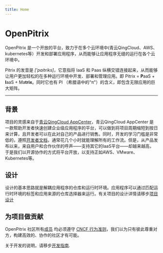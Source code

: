 ```yaml
---
title: Home
---
```


# OpenPitrix

OpenPitrix 是一个开放的平台，致力于在多个云环境中(青云QingCloud、AWS、kubernetes等）开发和部署应用程序，从而能够让应用程序无缝的运行在各个云环境中。

Pitrix 的发音是 _['paitriks]_，它意指将 IaaS 和 Paas 纵横交错连接起来，从而能够让用户更加轻松的在多种运行环境中开发、部署和管理应用。即 Pitrix = **P**aaS + **I**aaS + Ma**trix**。同时它也有 PI （希腊语中的"π"）的含义，即包含无限应用的巨大矩阵。

----

## 背景

项目的灵感来自于[青云QingCloud AppCenter](https://appcenter.qingcloud.com)，青云QingCloud AppCenter 是一款帮助开发者快速创建企业级应用程序的平台，可以做到将项目周期缩短到按日来计算，且开发者可以在此对自己的产品进行销售。同时，开发的学习门槛是非常低的，遵照[开发者文档](https://appcenter-docs.qingcloud.com/developer-guide/)，通常花几个小时就能理解所有的工作流。但是，从产品发布以来，来自用户和合作伙伴的呼声——支持其它的IaaS平台——却越来越高，于是我们以开源协作的方式将平台开放，以支持正如AWS、VMware、Kubernetes等。

## 设计

设计的基本思路就是解耦应用程序的仓库和运行时环境。应用程序可以通过匹配运行时环境的标签和应用来源的仓库选择器来运行。有关项目的设计详情请移步[项目设计](docs/design/README.md)

## 为项目做贡献

OpenPitrix 社区所有[成员](docs/members.md) 均必须遵守 [CNCF 行为准则](https://github.com/cncf/foundation/blob/master/code-of-conduct.md)，我们以为只有彼此尊重对方，构建高效的、协作的社区才有可能。

关于开发的说明，请移步[开发指南](docs/development.md).

